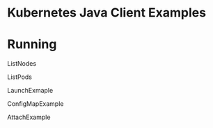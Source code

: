 # Kubernetes Java Client Examples

# Running

ListNodes

ListPods

LaunchExmaple

ConfigMapExample

AttachExample


